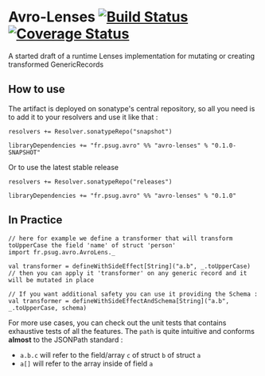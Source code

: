 # Avro-Lenses [![Build Status](https://travis-ci.org/ogirardot/avro-lenses.svg?branch=master)](https://travis-ci.org/ogirardot/avro-lenses)[![Coverage Status](https://coveralls.io/repos/github/ogirardot/avro-lenses/badge.svg?branch=master)](https://coveralls.io/github/ogirardot/avro-lenses?branch=master)
A started draft of a runtime Lenses implementation for mutating or creating transformed GenericRecords

## How to use
The artifact is deployed on sonatype's central repository, so all you need is to add it to your resolvers and use it like that : 

```
resolvers += Resolver.sonatypeRepo("snapshot")

libraryDependencies += "fr.psug.avro" %% "avro-lenses" % "0.1.0-SNAPSHOT"
```

Or to use the latest stable release

```
resolvers += Resolver.sonatypeRepo("releases")

libraryDependencies += "fr.psug.avro" %% "avro-lenses" % "0.1.0"
```

## In Practice
```
// here for example we define a transformer that will transform toUpperCase the field 'name' of struct 'person'
import fr.psug.avro.AvroLens._

val transformer = defineWithSideEffect[String]("a.b", _.toUpperCase)
// then you can apply it 'transformer' on any generic record and it will be mutated in place

// If you want additional safety you can use it providing the Schema : 
val transformer = defineWithSideEffectAndSchema[String]("a.b", _.toUpperCase, schema)
```

For more use cases, you can check out the unit tests that contains exhaustive tests of all the features.
The `path` is quite intuitive and conforms **almost** to the JSONPath standard : 

* `a.b.c` will refer to the field/array `c` of struct `b` of struct `a`
* `a[]` will refer to the array inside of field `a`
 
